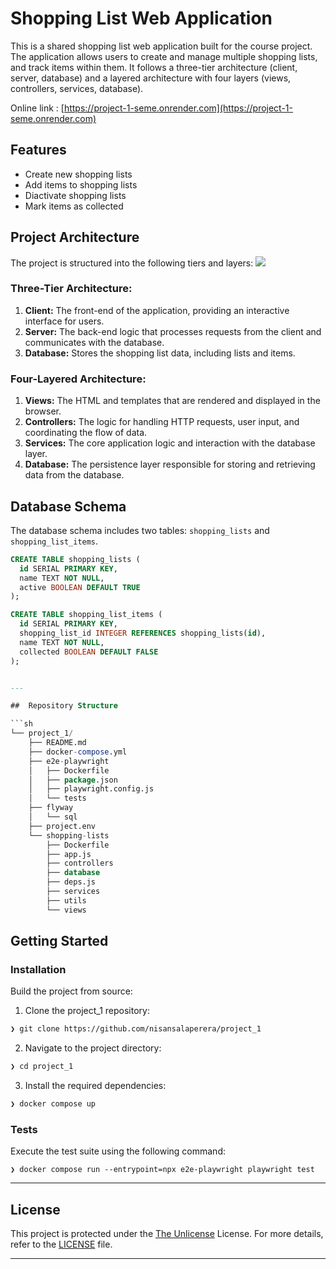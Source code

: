 # Shopping List Web Application

This is a shared shopping list web application built for the course project. The application allows users to create and manage multiple shopping lists, and track items within them. It follows a three-tier architecture (client, server, database) and a layered architecture with four layers (views, controllers, services, database).

Online link : [https://project-1-seme.onrender.com](https://project-1-seme.onrender.com)
## Features

- Create new shopping lists
- Add items to shopping lists
- Diactivate shopping lists
- Mark items as collected

## Project Architecture

The project is structured into the following tiers and layers:
![](https://github.com/nisansalaperera/project_1/blob/main/design.jpeg)

### Three-Tier Architecture:
1. **Client:** The front-end of the application, providing an interactive interface for users.
2. **Server:** The back-end logic that processes requests from the client and communicates with the database.
3. **Database:** Stores the shopping list data, including lists and items.

### Four-Layered Architecture:
1. **Views:** The HTML and templates that are rendered and displayed in the browser.
2. **Controllers:** The logic for handling HTTP requests, user input, and coordinating the flow of data.
3. **Services:** The core application logic and interaction with the database layer.
4. **Database:** The persistence layer responsible for storing and retrieving data from the database.

## Database Schema

The database schema includes two tables: `shopping_lists` and `shopping_list_items`.

```sql
CREATE TABLE shopping_lists (
  id SERIAL PRIMARY KEY,
  name TEXT NOT NULL,
  active BOOLEAN DEFAULT TRUE
);

CREATE TABLE shopping_list_items (
  id SERIAL PRIMARY KEY,
  shopping_list_id INTEGER REFERENCES shopping_lists(id),
  name TEXT NOT NULL,
  collected BOOLEAN DEFAULT FALSE
);


---

##  Repository Structure

```sh
└── project_1/
    ├── README.md
    ├── docker-compose.yml
    ├── e2e-playwright
    │   ├── Dockerfile
    │   ├── package.json
    │   ├── playwright.config.js
    │   └── tests
    ├── flyway
    │   └── sql
    ├── project.env
    └── shopping-lists
        ├── Dockerfile
        ├── app.js
        ├── controllers
        ├── database
        ├── deps.js
        ├── services
        ├── utils
        └── views
```
##  Getting Started

###  Installation

Build the project from source:

1. Clone the project_1 repository:
```sh
❯ git clone https://github.com/nisansalaperera/project_1
```

2. Navigate to the project directory:
```sh
❯ cd project_1
```

3. Install the required dependencies:
```sh
❯ docker compose up
```

###  Tests

Execute the test suite using the following command:
```
❯ docker compose run --entrypoint=npx e2e-playwright playwright test
```
---

##  License

This project is protected under the [The Unlicense](https://choosealicense.com/licenses/unlicense) License. For more details, refer to the [LICENSE](https://choosealicense.com/licenses/unlicense/) file.

---
